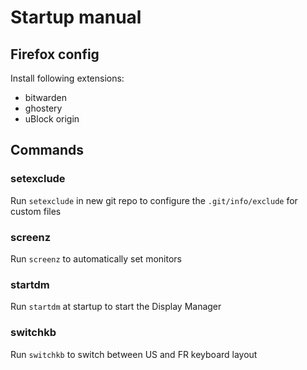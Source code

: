 # Startup manual


## Firefox config
Install following extensions:
- bitwarden
- ghostery
- uBlock origin

## Commands

### setexclude

Run `setexclude` in new git repo to configure the `.git/info/exclude` for custom files


### screenz

Run `screenz` to automatically set monitors


### startdm

Run `startdm` at startup to start the Display Manager


### switchkb

Run `switchkb` to switch between US and FR keyboard layout
